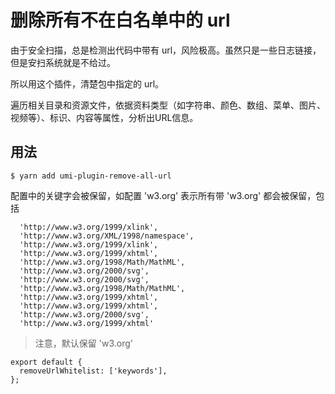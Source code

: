 # 删除所有不在白名单中的 url

由于安全扫描，总是检测出代码中带有 url，风险极高。虽然只是一些日志链接，但是安扫系统就是不给过。

所以用这个插件，清楚包中指定的 url。

遍历相关目录和资源文件，依据资料类型（如字符串、颜色、数组、菜单、图片、视频等）、标识、内容等属性，分析出URL信息。

## 用法

```
$ yarn add umi-plugin-remove-all-url
```
配置中的关键字会被保留，如配置 'w3.org' 表示所有带 'w3.org' 都会被保留，包括
```
  'http://www.w3.org/1999/xlink',
  'http://www.w3.org/XML/1998/namespace',
  'http://www.w3.org/1999/xlink',
  'http://www.w3.org/1999/xhtml',
  'http://www.w3.org/1998/Math/MathML',
  'http://www.w3.org/2000/svg',
  'http://www.w3.org/2000/svg',
  'http://www.w3.org/1998/Math/MathML',
  'http://www.w3.org/1999/xhtml',
  'http://www.w3.org/1999/xhtml',
  'http://www.w3.org/2000/svg',
  'http://www.w3.org/1999/xhtml'
```

> 注意，默认保留 'w3.org'
```
export default {
  removeUrlWhitelist: ['keywords'],
};
```